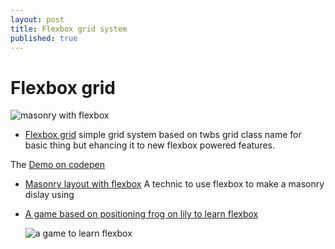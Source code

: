 ```yaml
---
layout: post
title: Flexbox grid system
published: true
---
```


# Flexbox grid

![masonry with flexbox](https://github.com/sinsunsan/dev-wiki/tree/e91a89337cb472fad5198a7110a0eaa8d63d66f5/images/flex-masonry.png)

* [Flexbox grid](http://flexboxgrid.com/) simple grid system based on twbs grid class name for basic thing but ehancing it to new flexbox powered features.

The [Demo on codepen](https://codepen.io/jh3y/pen/vgZWZL)

* [Masonry layout with flexbox](https://medium.com/@_jh3y/how-to-the-masonry-layout-56f0fe0b19df) A technic to use flexbox to make  a masonry dislay using 
* [A game based on positioning frog on lily to  learn flexbox](http://flexboxfroggy.com)

  ![a game to learn flexbox](https://github.com/sinsunsan/dev-wiki/tree/e91a89337cb472fad5198a7110a0eaa8d63d66f5/images/flexbox-frog.png)

